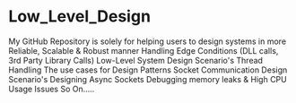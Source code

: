 # Low_Level_Design
My GitHub Repository is solely for helping users to design systems in more Reliable, Scalable & Robust manner
Handling Edge Conditions (DLL calls, 3rd Party Library Calls)
Low-Level System Design Scenario's
Thread Handling
The use cases for Design Patterns
Socket Communication Design Scenario's
Designing Async Sockets
Debugging memory leaks & High CPU Usage Issues
So On.....

